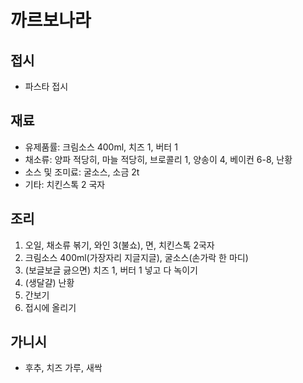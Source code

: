 # 까르보나라

## 접시

- 파스타 접시

## 재료

- 유제품률: 크림소스 400ml, 치즈 1, 버터 1
- 채소류: 양파 적당히, 마늘 적당히, 브로콜리 1, 양송이 4, 베이컨 6-8, 난황
- 소스 및 조미료: 굴소스, 소금 2t
- 기타: 치킨스톡 2 국자

## 조리

1. 오일, 채소류 볶기, 와인 3(불쇼), 면, 치킨스톡 2국자
2. 크림소스 400ml(가장자리 지글지글), 굴소스(손가락 한 마디)
3. (보글보글 긇으면) 치즈 1, 버터 1 넣고 다 녹이기
4. (생달걀) 난황
5. 간보기
6. 접시에 올리기

## 가니시

- 후추, 치즈 가루, 새싹
